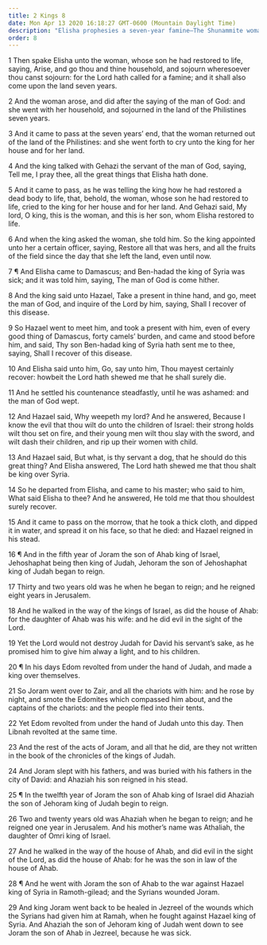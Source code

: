 ```yaml
---
title: 2 Kings 8
date: Mon Apr 13 2020 16:18:27 GMT-0600 (Mountain Daylight Time)
description: "Elisha prophesies a seven-year famine—The Shunammite woman is preserved through the famine—Jehoram and then Ahaziah reign in wickedness in Judah."
order: 8
---
```


1 Then spake Elisha unto the woman, whose son he had restored to life, saying, Arise, and go thou and thine household, and sojourn wheresoever thou canst sojourn: for the Lord hath called for a famine; and it shall also come upon the land seven years.

2 And the woman arose, and did after the saying of the man of God: and she went with her household, and sojourned in the land of the Philistines seven years.

3 And it came to pass at the seven years’ end, that the woman returned out of the land of the Philistines: and she went forth to cry unto the king for her house and for her land.

4 And the king talked with Gehazi the servant of the man of God, saying, Tell me, I pray thee, all the great things that Elisha hath done.

5 And it came to pass, as he was telling the king how he had restored a dead body to life, that, behold, the woman, whose son he had restored to life, cried to the king for her house and for her land. And Gehazi said, My lord, O king, this is the woman, and this is her son, whom Elisha restored to life.

6 And when the king asked the woman, she told him. So the king appointed unto her a certain officer, saying, Restore all that was hers, and all the fruits of the field since the day that she left the land, even until now.

7 ¶ And Elisha came to Damascus; and Ben-hadad the king of Syria was sick; and it was told him, saying, The man of God is come hither.

8 And the king said unto Hazael, Take a present in thine hand, and go, meet the man of God, and inquire of the Lord by him, saying, Shall I recover of this disease.

9 So Hazael went to meet him, and took a present with him, even of every good thing of Damascus, forty camels’ burden, and came and stood before him, and said, Thy son Ben-hadad king of Syria hath sent me to thee, saying, Shall I recover of this disease.

10 And Elisha said unto him, Go, say unto him, Thou mayest certainly recover: howbeit the Lord hath shewed me that he shall surely die.

11 And he settled his countenance steadfastly, until he was ashamed: and the man of God wept.

12 And Hazael said, Why weepeth my lord? And he answered, Because I know the evil that thou wilt do unto the children of Israel: their strong holds wilt thou set on fire, and their young men wilt thou slay with the sword, and wilt dash their children, and rip up their women with child.

13 And Hazael said, But what, is thy servant a dog, that he should do this great thing? And Elisha answered, The Lord hath shewed me that thou shalt be king over Syria.

14 So he departed from Elisha, and came to his master; who said to him, What said Elisha to thee? And he answered, He told me that thou shouldest surely recover.

15 And it came to pass on the morrow, that he took a thick cloth, and dipped it in water, and spread it on his face, so that he died: and Hazael reigned in his stead.

16 ¶ And in the fifth year of Joram the son of Ahab king of Israel, Jehoshaphat being then king of Judah, Jehoram the son of Jehoshaphat king of Judah began to reign.

17 Thirty and two years old was he when he began to reign; and he reigned eight years in Jerusalem.

18 And he walked in the way of the kings of Israel, as did the house of Ahab: for the daughter of Ahab was his wife: and he did evil in the sight of the Lord.

19 Yet the Lord would not destroy Judah for David his servant’s sake, as he promised him to give him alway a light, and to his children.

20 ¶ In his days Edom revolted from under the hand of Judah, and made a king over themselves.

21 So Joram went over to Zair, and all the chariots with him: and he rose by night, and smote the Edomites which compassed him about, and the captains of the chariots: and the people fled into their tents.

22 Yet Edom revolted from under the hand of Judah unto this day. Then Libnah revolted at the same time.

23 And the rest of the acts of Joram, and all that he did, are they not written in the book of the chronicles of the kings of Judah.

24 And Joram slept with his fathers, and was buried with his fathers in the city of David: and Ahaziah his son reigned in his stead.

25 ¶ In the twelfth year of Joram the son of Ahab king of Israel did Ahaziah the son of Jehoram king of Judah begin to reign.

26 Two and twenty years old was Ahaziah when he began to reign; and he reigned one year in Jerusalem. And his mother’s name was Athaliah, the daughter of Omri king of Israel.

27 And he walked in the way of the house of Ahab, and did evil in the sight of the Lord, as did the house of Ahab: for he was the son in law of the house of Ahab.

28 ¶ And he went with Joram the son of Ahab to the war against Hazael king of Syria in Ramoth-gilead; and the Syrians wounded Joram.

29 And king Joram went back to be healed in Jezreel of the wounds which the Syrians had given him at Ramah, when he fought against Hazael king of Syria. And Ahaziah the son of Jehoram king of Judah went down to see Joram the son of Ahab in Jezreel, because he was sick.
